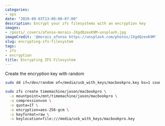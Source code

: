```yaml
---
categories:
- ops
date: "2020-09-03T13:00:00-07:00"
description: Encrypt your zfs filesystems with an encryption key
images: 
- /posts/_covers/afonso-morais-JXgdQzexK9M-unsplash.jpg
imageCredit: '@morais_afonso https://unsplash.com/photos/JXgdQzexK9M'
slug: encrypting-zfs-filesystem
tags:
- zfs
- encryption
title: Encrypting ZFS Filesystem
---
```


Create the encryption key with random

```bash
sudo dd if=/dev/random of=/media/usb_with_keys/macbookpro.key bs=1 count=32
```

```bash
sudo zfs create timemachine/jason/macbookpro \
  -o mountpoint=/mnt/timemachine/jason/macbookpro \
  -o compression=on \
  -o quota=1T \
  -o encryption=aes-256-gcm \
  -o keyformat=raw \
  -o keylocation=file:///media/usb_with_keys/macbookpro.key
```
